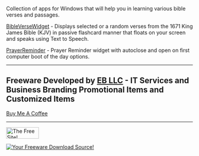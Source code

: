 Collection of apps for Windows that will help you in learning various bible verses and passages.

[BibleVerseWidget](BibleWidget) - Displays selected or a random verses from the 1671 King James Bible (KJV) in passive flashcard manner that floats on your screen and speaks using Text to Speech.

[PrayerReminder](PrayerReminder) - Prayer Reminder widget with autoclose and open on first computer boot of the day options.

----------------- 
Freeware Developed by [EB LLC](https://www.etchybond.com) - IT Services and Business Branding Promotional Items and Customized Items
----------------- 

[Buy Me A Coffee](https://buymeacoffee.com/devbuilder47)

----------------- 

<!--Begin TheFreeSite.com Coding -->
<A HREF="http://www.thefreesite.com" TARGET="_top">
<IMG SRC="http://www.thefreesite.com/free88.gif" WIDTH="88" HEIGHT="31" ALT="The Free Site!" BORDER="0" ALIGN="BOTTOM"></A>

<A HREF="http://www.freewareweb.com/"><IMG SRC="https://www.freewareweb.com/featuredat.gif" alt="Your Freeware Download Source!" BORDER=0></A>

